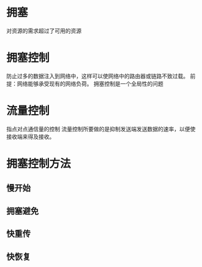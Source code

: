 # 拥塞
对资源的需求超过了可用的资源

# 拥塞控制
防止过多的数据注入到网络中，这样可以使网络中的路由器或链路不致过载。
前提：网络能够承受现有的网络负荷。
拥塞控制是一个全局性的问题

# 流量控制
指点对点通信量的控制
流量控制所要做的是抑制发送端发送数据的速率，以便使接收端来得及接收。

# 拥塞控制方法
## 慢开始

## 拥塞避免

## 快重传

## 快恢复